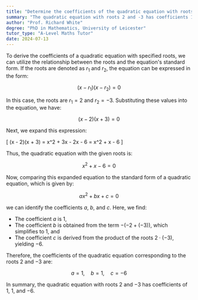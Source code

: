 ```yaml
---
title: "Determine the coefficients of the quadratic equation with roots 2 and -3"
summary: "The quadratic equation with roots 2 and -3 has coefficients 1, 5, and -6, derived from the sum and product of the roots."
author: "Prof. Richard White"
degree: "PhD in Mathematics, University of Leicester"
tutor_type: "A-Level Maths Tutor"
date: 2024-07-13
---
```


To derive the coefficients of a quadratic equation with specified roots, we can utilize the relationship between the roots and the equation's standard form. If the roots are denoted as $r_1$ and $r_2$, the equation can be expressed in the form:

$$(x - r_1)(x - r_2) = 0$$

In this case, the roots are $r_1 = 2$ and $r_2 = -3$. Substituting these values into the equation, we have:

$$(x - 2)(x + 3) = 0$$

Next, we expand this expression:

\[
(x - 2)(x + 3) = x^2 + 3x - 2x - 6 = x^2 + x - 6
\]

Thus, the quadratic equation with the given roots is:

$$x^2 + x - 6 = 0$$

Now, comparing this expanded equation to the standard form of a quadratic equation, which is given by:

$$ax^2 + bx + c = 0$$

we can identify the coefficients $a$, $b$, and $c$. Here, we find:

- The coefficient $a$ is $1$, 
- The coefficient $b$ is obtained from the term $-(-2 + (-3))$, which simplifies to $1$, and 
- The coefficient $c$ is derived from the product of the roots $2 \cdot (-3)$, yielding $-6$.

Therefore, the coefficients of the quadratic equation corresponding to the roots $2$ and $-3$ are:

$$a = 1, \quad b = 1, \quad c = -6$$

In summary, the quadratic equation with roots $2$ and $-3$ has coefficients of $1$, $1$, and $-6$.
    